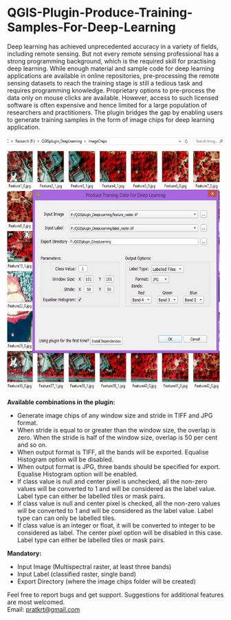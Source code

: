 # QGIS-Plugin-Produce-Training-Samples-For-Deep-Learning
Deep learning has achieved unprecedented accuracy in a variety of fields, including remote sensing. But not every remote sensing professional has a strong programming background, which is the required skill for practising deep learning. While enough material and sample code for deep learning applications are available in online repositories, pre-processing the remote sensing datasets to reach the training stage is still a tedious task and requires programming knowledge. Proprietary options to pre-process the data only on mouse clicks are available. However, access to such licensed software is often expensive and hence limited for a large population of researchers and practitioners. The plugin bridges the gap by enabling users to generate training samples in the form of image chips for deep learning application.

<img src="PluginScreenshot.jpg" height="590" width="590">

**Available combinations in the plugin:**<br/>
 * Generate image chips of any window size and stride in TIFF and JPG format.<br/>
 * When stride is equal to or greater than the window size, the overlap is zero. When the stride is half of the window size, overlap is 50 per cent and so on.<br/>
 * When output format is TIFF, all the bands will be exported. Equalise Histogram option will be disabled.<br/>
 * When output format is JPG, three bands should be specified for export. Equalise Histogram option will be enabled.<br/>
 * If class value is null and center pixel is unchecked, all the non-zero values will be converted to 1 and will be considered as the label value. Label type can either be labelled tiles or mask pairs.<br/>
 * If class value is null and center pixel is checked, all the non-zero values will be converted to 1 and will be considered as the label value. Label type can can only be labelled tiles.<br/>
 * If class value is an integer or float, it will be converted to integer to be considered as label. The center pixel option will be disabled in this case. Label type can either be labelled tiles or mask pairs.<br/>

**Mandatory:**<br/>
 * Input Image (Multispectral raster, at least three bands)<br/>
 * Input Label (classified raster, single band)<br/>
 * Export Directory (where the image chips folder will be created)<br/>

Feel free to report bugs and get support. Suggestions for additional features are most welcomed.<br/>
Email: pratkrt@gmail.com
